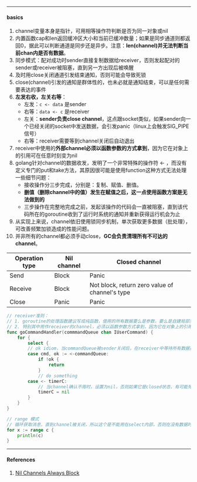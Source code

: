 

---

#### basics

1. channel变量本身是指针，可用相等操作符判断是否为同一对象或nil
2. 内置函数cap和len返回缓冲区大小和当前已缓冲数量；如果是同步通道则都返回0，据此可以判断通道是同步还是异步。注意：**len(channel)并无法判断当前chan内是否有数据**。
3. 同步模式：配对成功时sender直接复制数据给receiver，否则发起配对的sender或receiver被阻塞，直到另一方出现后被唤醒
4. 及时用close关闭通道引发结束通知，否则可能会导致死锁
5. close(channel)引发的通知是群体性的，也未必就是通知结束，可以是任何需要表达的事件
6. **左发右收，左关右等**：
   - 左发：`c <- data` 是sender
   - 右等：`data <- c` 是receiver
   - 左关：**sender负责close channel**，这点跟socket类似，如果sender向一个已经关闭的socket中发送数据，会引发panic（linux上会触发SIG_PIPE信号）
   - 右等：receiver需要等到channel关闭后自动退出
7. receiver中使用的**外部channel必须以函数参数的方式拿到**，因为它在对象上的引用可在任意时刻变为nil
8. golang针对channel的数据收发，发明了一个非常特殊的操作符 <- ，而没有定义专门的put和take方法，其原因很可能是使用function这种方式无法处理一些细节问题：
   - 接收操作分三步完成，分别是：复制、赋值、删值。
   - **删值（删除channel中的值）发生在赋值之后，这一点使用函数方案是无法做到的**
   - 三步操作在完整地完成之前，发起该操作的代码会一直被阻塞，直到该代码所在的goroutine收到了运行时系统的通知并重新获得运行机会为止
9. 从实现上来说，channel依旧使用锁同步机制，单次获取更多数据（批处理），可改善频繁加锁造成的性能问题。
10. 并非所有的channel都必须手动close，**GC会负责清理所有不可达的channel**。



| Operation type | Nil channel | Closed channel                                 |
| -------------- | ----------- | ---------------------------------------------- |
| Send           | Block       | Panic                                          |
| Receive        | Block       | Not block, return zero value of channel's type |
| Close          | Panic       | Panic                                          |



```go
// receiver准则：
// 1. goroutine的处理函数建议写成纯函数，使用的所有数据要么是参数，要么是自建局部变量
// 2. 特别其中用作receiver的channel，必须以函数参数方式拿到，因为它在对象上的引用可在任意时刻变为nil
func goCommandHandler(commmandQueue chan IUserCommand) {
	for {
		select {
		// ok idiom，当commandQueue被sender关闭后，在receiver中等待所有数据接收完毕后自动退出
		case cmd, ok := <-commandQueue:
			if !ok {
				return
			}
            // do something
        case <- timerC:
        	// 当channel确认不用时，设置为nil，否则如果它是closed状态，有可能死循环
        	timerC = nil
        }
    }
}

// range 模式
// 循环获取消息，直到channel被关闭，所以这个是不能用在select内部，否则在没有数据时会block
for x := range c {
    println(c)
}
```



----

#### References

1. [Nil Channels Always Block](https://www.godesignpatterns.com/2014/05/nil-channels-always-block.html)